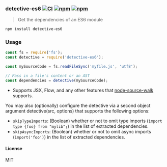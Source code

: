 ### detective-es6 [![CI](https://github.com/dependents/node-detective-es6/actions/workflows/ci.yml/badge.svg)](https://github.com/dependents/node-detective-es6/actions/workflows/ci.yml) [![npm](https://img.shields.io/npm/v/detective-es6)](https://www.npmjs.com/package/detective-es6) [![npm](https://img.shields.io/npm/dm/detective-es6)](https://www.npmjs.com/package/detective-es6)

> Get the dependencies of an ES6 module

```sh
npm install detective-es6
```

### Usage

```js
const fs = require('fs');
const detective = require('detective-es6');

const mySourceCode = fs.readFileSync('myfile.js', 'utf8');

// Pass in a file's content or an AST
const dependencies = detective(mySourceCode);
```

* Supports JSX, Flow, and any other features that [node-source-walk](https://github.com/dependents/node-source-walk) supports.

You may also (optionally) configure the detective via a second object argument detective(src, options) that supports the following options:

- `skipTypeImports`: (Boolean) whether or not to omit type imports (`import type {foo} from "mylib";`) in the list of extracted dependencies.
- `skipAsyncImports`: (Boolean) whether or not to omit async imports (`import('foo')`) in the list of extracted dependencies.

#### License

MIT

